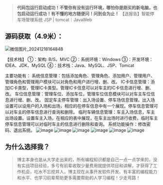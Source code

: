 >**代码包运行启动成功！不管你有没有运行环境，哪怕你是刚买的新电脑，也包启动运行成功！有不懂的地方随便问！问到会为止！**
【送报告】智能停车场管理系统 JSP | tomcat｜JavaWeb

## 源码获取（4.9米）：
![微信图片_20241218164848](https://github.com/user-attachments/assets/f6a11dfa-417b-439c-bc40-f5f752b10f66)

【技术栈】
①：架构: B/S、MVC
②：系统环境：Windows
③：开发环境：IDEA、JDK、MySQL
④：技术栈：Java、MySQL、JSP、Tomcat

主要功能有：
系统信息管理：包括添加角色、管理角色、添加用户、管理用户、管理角色和管理用户模块可以对角色和用户进行增、删、改。
IC卡信息管理：添加IC卡类型，管理IC卡类型。管理IC卡信息可以对车主的IC卡信息进行增、删、改。
车位信息管理：管理车位、添加车位，管理车位信息模块可以对车主车位信息进行增、删、改。
固定车主停车管理：出入场设置、停车场信息管理。出入场设置可以设用户的入场和出场，相应的在停车信息中有一个展现。停车信息管理可以对车主的停车信息进行查询和删除。
临时车辆信息管理：车主入场信息，车主出场设置。设置车主入场，在相应的表中展现，在车主出场时进行收费，临时车主停车信息管理可以对临时车主的信息进行删除和查询。
系统功能操作：修改密码、退出系统。
![image](https://github.com/user-attachments/assets/d9f2b157-1a1a-4502-a69f-970b7656e062)
![image](https://github.com/user-attachments/assets/979b46ed-dea4-4358-bb3c-9d0f5bf98a63)
![image](https://github.com/user-attachments/assets/bac403de-0382-4127-860c-ba233ec0371a)
![image](https://github.com/user-attachments/assets/7258ee9d-04a6-49c2-bbd3-45f1be69d484)
![image](https://github.com/user-attachments/assets/164f2b46-3751-414b-912d-32eb981786de)
![image](https://github.com/user-attachments/assets/19ed210a-4c74-4642-bbf4-65361246c0df)

## 为什么选择我？

> 博主本身也是从大学走出来的，所有编程知识都是自己一点一点学来的，没有实战项目经验，多亏有前辈收取少量费用就提供项目和讲解，才获得了工作机会，吃水不忘挖井人，博主现在从事开发软件开发、有丰富的编程能力和水平、也学习前辈帮助更多需要帮助的人学习编程！少走弯路！




